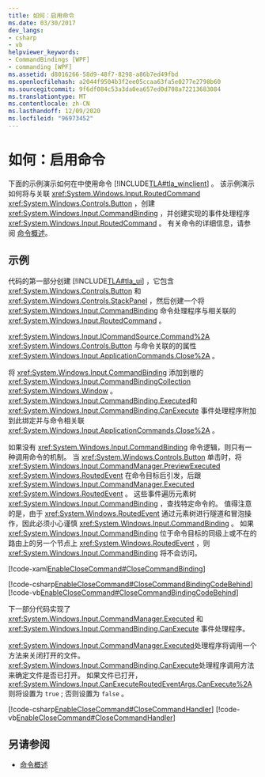 ```yaml
---
title: 如何：启用命令
ms.date: 03/30/2017
dev_langs:
- csharp
- vb
helpviewer_keywords:
- CommandBindings [WPF]
- commanding [WPF]
ms.assetid: d8016266-58d9-48f7-8298-a86b7ed49fbd
ms.openlocfilehash: a2044f9504b3f2ee05ccaa63fa5e0277e2798b60
ms.sourcegitcommit: 9f6df084c53a3da0ea657ed0d708a72213683084
ms.translationtype: MT
ms.contentlocale: zh-CN
ms.lasthandoff: 12/09/2020
ms.locfileid: "96973452"
---
```

# <a name="how-to-enable-a-command"></a>如何：启用命令
下面的示例演示如何在中使用命令 [!INCLUDE[TLA#tla_winclient](../../../includes/tlasharptla-winclient-md.md)] 。  该示例演示如何将与关联 <xref:System.Windows.Input.RoutedCommand> <xref:System.Windows.Controls.Button> ，创建 <xref:System.Windows.Input.CommandBinding> ，并创建实现的事件处理程序 <xref:System.Windows.Input.RoutedCommand> 。  有关命令的详细信息，请参阅 [命令概述](commanding-overview.md)。  
  
## <a name="example"></a>示例  
 代码的第一部分创建 [!INCLUDE[TLA#tla_ui](../../../includes/tlasharptla-ui-md.md)] ，它包含 <xref:System.Windows.Controls.Button> 和 <xref:System.Windows.Controls.StackPanel> ，然后创建一个将 <xref:System.Windows.Input.CommandBinding> 命令处理程序与相关联的 <xref:System.Windows.Input.RoutedCommand> 。  
  
 <xref:System.Windows.Input.ICommandSource.Command%2A> <xref:System.Windows.Controls.Button> 与命令关联的的属性 <xref:System.Windows.Input.ApplicationCommands.Close%2A> 。  
  
 将 <xref:System.Windows.Input.CommandBinding> 添加到根的 <xref:System.Windows.Input.CommandBindingCollection> <xref:System.Windows.Window> 。 <xref:System.Windows.Input.CommandBinding.Executed>和 <xref:System.Windows.Input.CommandBinding.CanExecute> 事件处理程序附加到此绑定并与命令相关联 <xref:System.Windows.Input.ApplicationCommands.Close%2A> 。  
  
 如果没有 <xref:System.Windows.Input.CommandBinding> 命令逻辑，则只有一种调用命令的机制。  当 <xref:System.Windows.Controls.Button> 单击时，将 <xref:System.Windows.Input.CommandManager.PreviewExecuted> <xref:System.Windows.RoutedEvent> 在命令目标后引发，后跟 <xref:System.Windows.Input.CommandManager.Executed> <xref:System.Windows.RoutedEvent> 。  这些事件遍历元素树 <xref:System.Windows.Input.CommandBinding> ，查找特定命令的。  值得注意的是，由于 <xref:System.Windows.RoutedEvent> 通过元素树进行隧道和冒泡操作，因此必须小心谨慎 <xref:System.Windows.Input.CommandBinding> 。   如果 <xref:System.Windows.Input.CommandBinding> 位于命令目标的同级上或不在的路由上的另一个节点上 <xref:System.Windows.RoutedEvent> ，则 <xref:System.Windows.Input.CommandBinding> 将不会访问。  
  
 [!code-xaml[EnableCloseCommand#CloseCommandBinding](~/samples/snippets/csharp/VS_Snippets_Wpf/EnableCloseCommand/CSharp/Window1.xaml#closecommandbinding)]  
  
 [!code-csharp[EnableCloseCommand#CloseCommandBindingCodeBehind](~/samples/snippets/csharp/VS_Snippets_Wpf/EnableCloseCommand/CSharp/Window1.xaml.cs#closecommandbindingcodebehind)]
 [!code-vb[EnableCloseCommand#CloseCommandBindingCodeBehind](~/samples/snippets/visualbasic/VS_Snippets_Wpf/EnableCloseCommand/VisualBasic/Window1.xaml.vb#closecommandbindingcodebehind)]  
  
 下一部分代码实现了 <xref:System.Windows.Input.CommandManager.Executed> 和 <xref:System.Windows.Input.CommandBinding.CanExecute> 事件处理程序。  
  
 <xref:System.Windows.Input.CommandManager.Executed>处理程序将调用一个方法来关闭打开的文件。  <xref:System.Windows.Input.CommandBinding.CanExecute>处理程序调用方法来确定文件是否已打开。  如果文件已打开， <xref:System.Windows.Input.CanExecuteRoutedEventArgs.CanExecute%2A> 则将设置为 `true` ; 否则设置为 `false` 。  
  
 [!code-csharp[EnableCloseCommand#CloseCommandHandler](~/samples/snippets/csharp/VS_Snippets_Wpf/EnableCloseCommand/CSharp/Window1.xaml.cs#closecommandhandler)]
 [!code-vb[EnableCloseCommand#CloseCommandHandler](~/samples/snippets/visualbasic/VS_Snippets_Wpf/EnableCloseCommand/VisualBasic/Window1.xaml.vb#closecommandhandler)]  
  
## <a name="see-also"></a>另请参阅

- [命令概述](commanding-overview.md)
